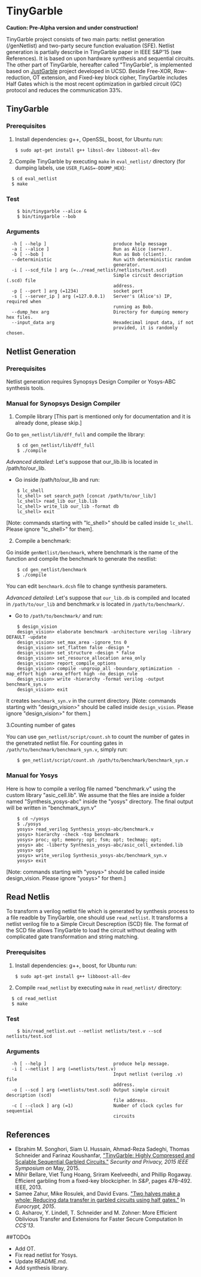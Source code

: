 TinyGarble
=======
**Caution: Pre-Alpha version and under construction!**

TinyGarble project consists of two main parts: netlist generation (/genNetlist)
and two-party secure function evaluation (SFE). Netlist generation is partially
describe in TinyGarble paper in IEEE S&P'15 (see References). It is based on
upon hardware synthesis and sequential circuits. The other part of TinyGarble,
hereafter called "TinyGarble", is implemented based on
[JustGarble](http://cseweb.ucsd.edu/groups/justgarble/) project developed in
UCSD. Beside Free-XOR, Row-reduction, OT extension, and Fixed-key block cipher,
TinyGarble includes Half Gates which is the most recent optimization in garbled
circuit (GC) protocol and reduces the communication 33%.

## TinyGarble 

### Prerequisites
1. Install dependencies: g++, OpenSSL, boost, for Ubuntu run:
	
	`$ sudo apt-get install g++ libssl-dev libboost-all-dev`

2. Compile TinyGarble by executing `make` in `eval_netlist/` directory
(for dumping labels, use `USER_FLAGS=-DDUMP_HEX`):
```
  $ cd eval_netlist
  $ make
```

### Test
```
	$ bin/tinygarble --alice &
	$ bin/tinygarble --bob
```

### Arguments
```
  -h [ --help ]                         produce help message
  -a [ --alice ]                        Run as Alice (server).
  -b [ --bob ]                          Run as Bob (client).
  --deterministic                       Run with deterministic random 
                                        generator.
  -i [ --scd_file ] arg (=../read_netlist/netlists/test.scd)
                                        Simple circuit description (.scd) file 
                                        address.
  -p [ --port ] arg (=1234)             socket port
  -s [ --server_ip ] arg (=127.0.0.1)   Server's (Alice's) IP, required when 
                                        running as Bob.
  --dump_hex arg                        Directory for dumping memory hex files.
  --input_data arg                      Hexadecimal input data, if not 
                                        provided, it is randomly chosen.
```

## Netlist Generation 

### Prerequisites
Netlist generation requires Synopsys Design Compiler or Yosys-ABC synthesis
tools.

### Manual for Synopsys Design Compiler
1. Compile library [This part is mentioned only for documentation and it is
already done, please skip.]

Go to `gen_netlist/lib/dff_full` and compile the library:
```
	$ cd gen_netlist/lib/dff_full
	$ ./compile
```
_Advanced detailed_: Let's suppose that our\_lib.lib is located in
/path/to/our\_lib.

- Go inside /path/to/our\_lib and run: 
```
	$ lc_shell
	lc_shell> set search_path [concat /path/to/our_lib/]
	lc_shell> read_lib our_lib.lib
	lc_shell> write_lib our_lib -format db
	lc_shell> exit
```
[Note: commands starting with "lc_shell>" should be called inside `lc_shell`.
Please ignore "lc_shell>" for them].

2. Compile a benchmark:

Go inside `genNetlist/benchmark`, where benchmark is the name of the function
and compile the benchmark to generate the nestlist:  
```
	$ cd gen_netlist/benchmark
	$ ./compile
```
You can edit `benchmark.dcsh` file to change synthesis parameters.

_Advanced detailed_: Let's suppose that `our_lib.db` is compiled and located
in `/path/to/our_lib` and benchmark.v is located in `/path/to/benchmark/`. 

- Go to `/path/to/benchmark/` and run: 
```
	$ design_vision
	design_vision> elaborate benchmark -architecture verilog -library DEFAULT -update
	design_vision> set_max_area -ignore_tns 0 
	design_vision> set_flatten false -design *
	design_vision> set_structure -design * false
	design_vision> set_resource_allocation area_only
	design_vision> report_compile_options
	design_vision> compile -ungroup_all -boundary_optimization  -map_effort high -area_effort high -no_design_rule
	design_vision> write -hierarchy -format verilog -output benchmark_syn.v
	design_vision> exit
```
It creates `benchmark_syn.v` in the current directory. [Note: commands
starting with "design\_vision>" should be called inside `design_vision`. 
Please ignore "design\_vision>" for them.]

3.Counting number of gates

You can use `gen_netlist/script/count.sh` to count the number of gates in
the genetrated netlist file. For counting gates in
`/path/to/benchmark/benchmark_syn.v`, simply run:
```
	$ gen_netlist/script/count.sh /path/to/benchmark/benchmark_syn.v
```	
### Manual for Yosys

Here is how to compile a verilog file named "benchmark.v" using the custom
library "asic\_cell.lib". We assume that the files are inside a folder named
"Synthesis\_yosys-abc" inside the "yosys" directory. The final output will be 
written in "benchmark\_syn.v"
```
	$ cd ~/yosys
	$ ./yosys
	yosys> read_verilog Synthesis_yosys-abc/benchmark.v
	yosys> hierarchy -check -top benchmark
	yosys> proc; opt; memory; opt; fsm; opt; techmap; opt; 
	yosys> abc -liberty Synthesis_yosys-abc/asic_cell_extended.lib
	yosys> opt
	yosys> write_verilog Synthesis_yosys-abc/benchmark_syn.v
	yosys> exit
```	
[Note: commands starting with "yosys>" should be called inside design_vision.
Please ignore "yosys>" for them.]


## Read Netlis
To transform a verilog netlist file which is generated by synthesis process to
a file readble by TinyGarble, one should use `read_netlist`. It transforms a
netlist verilog file to a Simple Circuit Descreption (SCD) file. The format of
the SCD file allows TinyGarble to load the circuit without dealing with
complicated gate transformation and string matching.

### Prerequisites
1. Install dependencies: g++, boost, for Ubuntu run:
	
	`$ sudo apt-get install g++ libboost-all-dev`

2. Compile `read_netlist` by executing `make` in `read_netlist/` directory:
```
  $ cd read_netlist
  $ make
```

### Test
```
	$ bin/read_netlist.out --netlist netlists/test.v --scd netlists/test.scd
```

### Arguments
```
  -h [ --help ]                         produce help message.
  -i [ --netlist ] arg (=netlists/test.v)
                                        Input netlist (verilog .v) file 
                                        address.
  -o [ --scd ] arg (=netlists/test.scd) Output simple circuit description (scd)
                                        file address.
  -c [ --clock ] arg (=1)               Number of clock cycles for sequential 
                                        circuits
```

## References
- Ebrahim M. Songhori, Siam U. Hussain, Ahmad-Reza Sadeghi, Thomas Schneider
and Farinaz Koushanfar, ["TinyGarble: Highly Compressed and Scalable Sequential
Garbled Circuits."](http://esonghori.github.io/file/TinyGarble.pdf) <i>Security
and Privacy, 2015 IEEE Symposium on</i> May, 2015.
- Mihir Bellare, Viet Tung Hoang, Sriram Keelveedhi, and Phillip Rogaway.
Efficient garbling from a fixed-key blockcipher. In <i>S&P</i>, pages 478–492.
IEEE, 2013.
- Samee Zahur, Mike Rosulek, and David Evans. ["Two halves make a whole:
Reducing data transfer in garbled circuits using half
gates."](http://eprint.iacr.org/2014/756)
In <i>Eurocrypt, 2015</i>.
- G. Asharov, Y. Lindell, T. Schneider and M. Zohner: More Efficient Oblivious
Transfer and Extensions for Faster Secure Computation In <i>CCS'13</i>.


##TODOs
- Add OT.
- Fix read netlist for Yosys.
- Update README.md.
- Add synthesis library.
